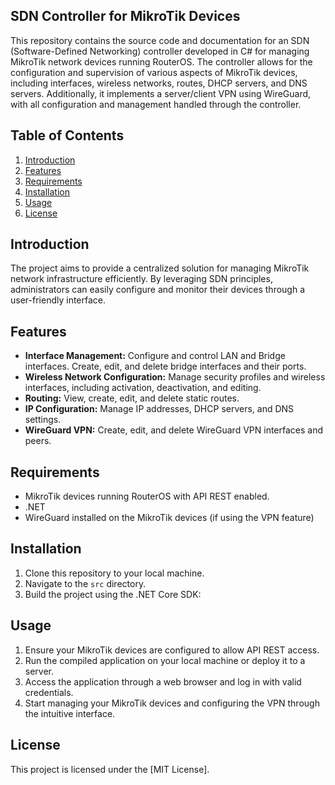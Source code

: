 ## SDN Controller for MikroTik Devices

This repository contains the source code and documentation for an SDN (Software-Defined Networking) controller developed in C# for managing MikroTik network devices running RouterOS. The controller allows for the configuration and supervision of various aspects of MikroTik devices, including interfaces, wireless networks, routes, DHCP servers, and DNS servers. Additionally, it implements a server/client VPN using WireGuard, with all configuration and management handled through the controller.

## Table of Contents

1. [Introduction](#introduction)
2. [Features](#features)
3. [Requirements](#requirements)
4. [Installation](#installation)
5. [Usage](#usage)
6. [License](#license)

## Introduction

The project aims to provide a centralized solution for managing MikroTik network infrastructure efficiently. By leveraging SDN principles, administrators can easily configure and monitor their devices through a user-friendly interface.

## Features

- **Interface Management:** Configure and control LAN and Bridge interfaces. Create, edit, and delete bridge interfaces and their ports.
- **Wireless Network Configuration:** Manage security profiles and wireless interfaces, including activation, deactivation, and editing.
- **Routing:** View, create, edit, and delete static routes.
- **IP Configuration:** Manage IP addresses, DHCP servers, and DNS settings.
- **WireGuard VPN:** Create, edit, and delete WireGuard VPN interfaces and peers.

## Requirements

- MikroTik devices running RouterOS with API REST enabled.
- .NET
- WireGuard installed on the MikroTik devices (if using the VPN feature)

## Installation

1. Clone this repository to your local machine.
2. Navigate to the `src` directory.
3. Build the project using the .NET Core SDK:


## Usage

1. Ensure your MikroTik devices are configured to allow API REST access.
2. Run the compiled application on your local machine or deploy it to a server.
3. Access the application through a web browser and log in with valid credentials.
4. Start managing your MikroTik devices and configuring the VPN through the intuitive interface.

## License

This project is licensed under the [MIT License].
